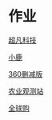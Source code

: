 # 作业

  <a href="https://1999l.github.io/work.github.io/day06/code/html/超凡科技.html">超凡科技</a>
  
   <a href="https://1999l.github.io/work.github.io/day07/code/html/情感问题.html">小鹿</a>

 <a href="https://1999l.github.io/work.github.io/day07/code/html/360.html">360删减版</a>
 
 <a href="https://1999l.github.io/work.github.io/7.29/code/html/农业观测站.html">农业观测站</a>

<a href="https://1999l.github.io/work.github.io/8.2/code/html/金字塔全球购.html">全球购</a>
